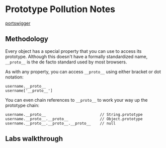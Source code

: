 # Prototype Pollution Notes

[portswigger](https://portswigger.net/web-security/prototype-pollution)

## Methodology

Every object has a special property that you can use to access its prototype. Although this doesn't have a formally standardized name, `__proto__` is the de facto standard used by most browsers.

As with any property, you can access `__proto__` using either bracket or dot notation:

```
username.__proto__
username['__proto__']
```

You can even chain references to `__proto__` to work your way up the prototype chain:

```
username.__proto__                        // String.prototype
username.__proto__.__proto__              // Object.prototype
username.__proto__.__proto__.__proto__    // null
```




## Labs walkthrough






















